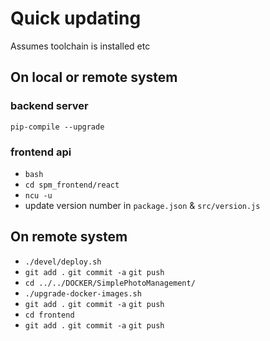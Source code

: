 # Quick updating

Assumes toolchain is installed etc

## On local or remote system

### backend server

`pip-compile --upgrade`

### frontend api

- `bash`
- `cd spm_frontend/react`
- `ncu -u`
- update version number in `package.json` & `src/version.js`

## On remote system

- `./devel/deploy.sh`
- `git add .` `git commit -a` `git push`
- `cd ../../DOCKER/SimplePhotoManagement/`
- `./upgrade-docker-images.sh`
- `git add .` `git commit -a` `git push`
- `cd frontend`
- `git add .` `git commit -a` `git push`